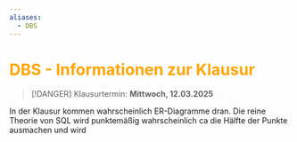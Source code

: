 ```yaml
---
aliases:
  - DBS
---
```

# <font color = "orange">DBS - Informationen zur Klausur</font>
>[!DANGER] Klausurtermin: **Mittwoch, 12.03.2025**

In der Klausur kommen wahrscheinlich ER-Diagramme dran. Die reine Theorie von SQL wird punktemäßig wahrscheinlich ca die Hälfte der Punkte ausmachen und wird 